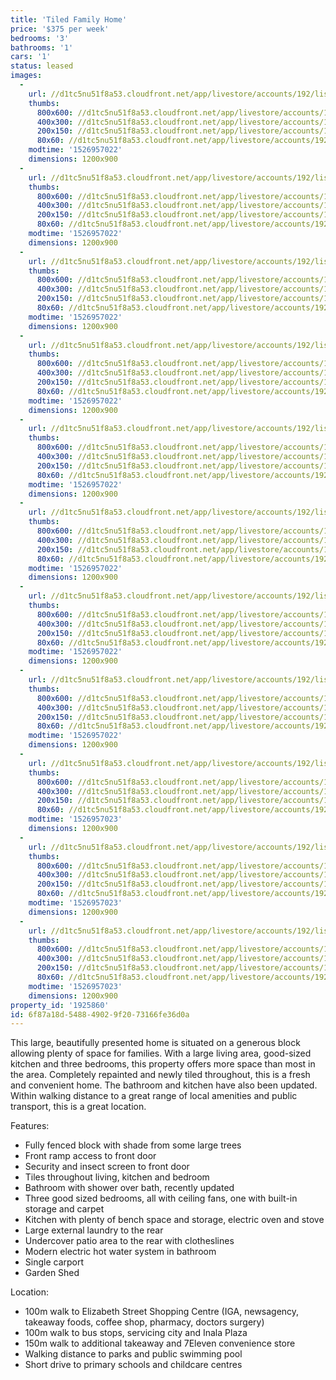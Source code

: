 ```yaml
---
title: 'Tiled Family Home'
price: '$375 per week'
bedrooms: '3'
bathrooms: '1'
cars: '1'
status: leased
images:
  -
    url: //d1tc5nu51f8a53.cloudfront.net/app/livestore/accounts/192/listings/1500132/images/Mitchell-42-Front1-D_9187770618_20180522124320.jpg
    thumbs:
      800x600: //d1tc5nu51f8a53.cloudfront.net/app/livestore/accounts/192/listings/1500132/images/Mitchell-42-Front1-D_9187770618_20180522124320_800x600.jpg
      400x300: //d1tc5nu51f8a53.cloudfront.net/app/livestore/accounts/192/listings/1500132/images/Mitchell-42-Front1-D_9187770618_20180522124320_400x300.jpg
      200x150: //d1tc5nu51f8a53.cloudfront.net/app/livestore/accounts/192/listings/1500132/images/Mitchell-42-Front1-D_9187770618_20180522124320_200x150.jpg
      80x60: //d1tc5nu51f8a53.cloudfront.net/app/livestore/accounts/192/listings/1500132/images/Mitchell-42-Front1-D_9187770618_20180522124320_80x60.jpg
    modtime: '1526957022'
    dimensions: 1200x900
  -
    url: //d1tc5nu51f8a53.cloudfront.net/app/livestore/accounts/192/listings/1500132/images/Mitchell-42-Front2-D_7121787718_20180522124307.jpg
    thumbs:
      800x600: //d1tc5nu51f8a53.cloudfront.net/app/livestore/accounts/192/listings/1500132/images/Mitchell-42-Front2-D_7121787718_20180522124307_800x600.jpg
      400x300: //d1tc5nu51f8a53.cloudfront.net/app/livestore/accounts/192/listings/1500132/images/Mitchell-42-Front2-D_7121787718_20180522124307_400x300.jpg
      200x150: //d1tc5nu51f8a53.cloudfront.net/app/livestore/accounts/192/listings/1500132/images/Mitchell-42-Front2-D_7121787718_20180522124307_200x150.jpg
      80x60: //d1tc5nu51f8a53.cloudfront.net/app/livestore/accounts/192/listings/1500132/images/Mitchell-42-Front2-D_7121787718_20180522124307_80x60.jpg
    modtime: '1526957022'
    dimensions: 1200x900
  -
    url: //d1tc5nu51f8a53.cloudfront.net/app/livestore/accounts/192/listings/1500132/images/Mitchell-42-Kitchen-_6033656977_20180510015915.jpg
    thumbs:
      800x600: //d1tc5nu51f8a53.cloudfront.net/app/livestore/accounts/192/listings/1500132/images/Mitchell-42-Kitchen-_6033656977_20180510015915_800x600.jpg
      400x300: //d1tc5nu51f8a53.cloudfront.net/app/livestore/accounts/192/listings/1500132/images/Mitchell-42-Kitchen-_6033656977_20180510015915_400x300.jpg
      200x150: //d1tc5nu51f8a53.cloudfront.net/app/livestore/accounts/192/listings/1500132/images/Mitchell-42-Kitchen-_6033656977_20180510015915_200x150.jpg
      80x60: //d1tc5nu51f8a53.cloudfront.net/app/livestore/accounts/192/listings/1500132/images/Mitchell-42-Kitchen-_6033656977_20180510015915_80x60.jpg
    modtime: '1526957022'
    dimensions: 1200x900
  -
    url: //d1tc5nu51f8a53.cloudfront.net/app/livestore/accounts/192/listings/1500132/images/Mitchell-42-Living-D_7453900893_20180510015907.jpg
    thumbs:
      800x600: //d1tc5nu51f8a53.cloudfront.net/app/livestore/accounts/192/listings/1500132/images/Mitchell-42-Living-D_7453900893_20180510015907_800x600.jpg
      400x300: //d1tc5nu51f8a53.cloudfront.net/app/livestore/accounts/192/listings/1500132/images/Mitchell-42-Living-D_7453900893_20180510015907_400x300.jpg
      200x150: //d1tc5nu51f8a53.cloudfront.net/app/livestore/accounts/192/listings/1500132/images/Mitchell-42-Living-D_7453900893_20180510015907_200x150.jpg
      80x60: //d1tc5nu51f8a53.cloudfront.net/app/livestore/accounts/192/listings/1500132/images/Mitchell-42-Living-D_7453900893_20180510015907_80x60.jpg
    modtime: '1526957022'
    dimensions: 1200x900
  -
    url: //d1tc5nu51f8a53.cloudfront.net/app/livestore/accounts/192/listings/1500132/images/Mitchell-42-Bed1-Day_8907328866_20180510015906.jpg
    thumbs:
      800x600: //d1tc5nu51f8a53.cloudfront.net/app/livestore/accounts/192/listings/1500132/images/Mitchell-42-Bed1-Day_8907328866_20180510015906_800x600.jpg
      400x300: //d1tc5nu51f8a53.cloudfront.net/app/livestore/accounts/192/listings/1500132/images/Mitchell-42-Bed1-Day_8907328866_20180510015906_400x300.jpg
      200x150: //d1tc5nu51f8a53.cloudfront.net/app/livestore/accounts/192/listings/1500132/images/Mitchell-42-Bed1-Day_8907328866_20180510015906_200x150.jpg
      80x60: //d1tc5nu51f8a53.cloudfront.net/app/livestore/accounts/192/listings/1500132/images/Mitchell-42-Bed1-Day_8907328866_20180510015906_80x60.jpg
    modtime: '1526957022'
    dimensions: 1200x900
  -
    url: //d1tc5nu51f8a53.cloudfront.net/app/livestore/accounts/192/listings/1500132/images/Mitchell-42-Bed2-Day_3082252496_20180510015911.jpg
    thumbs:
      800x600: //d1tc5nu51f8a53.cloudfront.net/app/livestore/accounts/192/listings/1500132/images/Mitchell-42-Bed2-Day_3082252496_20180510015911_800x600.jpg
      400x300: //d1tc5nu51f8a53.cloudfront.net/app/livestore/accounts/192/listings/1500132/images/Mitchell-42-Bed2-Day_3082252496_20180510015911_400x300.jpg
      200x150: //d1tc5nu51f8a53.cloudfront.net/app/livestore/accounts/192/listings/1500132/images/Mitchell-42-Bed2-Day_3082252496_20180510015911_200x150.jpg
      80x60: //d1tc5nu51f8a53.cloudfront.net/app/livestore/accounts/192/listings/1500132/images/Mitchell-42-Bed2-Day_3082252496_20180510015911_80x60.jpg
    modtime: '1526957022'
    dimensions: 1200x900
  -
    url: //d1tc5nu51f8a53.cloudfront.net/app/livestore/accounts/192/listings/1500132/images/Mitchell-42-Bed3-Day_1143828055_20180510015915.jpg
    thumbs:
      800x600: //d1tc5nu51f8a53.cloudfront.net/app/livestore/accounts/192/listings/1500132/images/Mitchell-42-Bed3-Day_1143828055_20180510015915_800x600.jpg
      400x300: //d1tc5nu51f8a53.cloudfront.net/app/livestore/accounts/192/listings/1500132/images/Mitchell-42-Bed3-Day_1143828055_20180510015915_400x300.jpg
      200x150: //d1tc5nu51f8a53.cloudfront.net/app/livestore/accounts/192/listings/1500132/images/Mitchell-42-Bed3-Day_1143828055_20180510015915_200x150.jpg
      80x60: //d1tc5nu51f8a53.cloudfront.net/app/livestore/accounts/192/listings/1500132/images/Mitchell-42-Bed3-Day_1143828055_20180510015915_80x60.jpg
    modtime: '1526957022'
    dimensions: 1200x900
  -
    url: //d1tc5nu51f8a53.cloudfront.net/app/livestore/accounts/192/listings/1500132/images/Mitchell-42-Bathroom_2494130986_20180510015910.jpg
    thumbs:
      800x600: //d1tc5nu51f8a53.cloudfront.net/app/livestore/accounts/192/listings/1500132/images/Mitchell-42-Bathroom_2494130986_20180510015910_800x600.jpg
      400x300: //d1tc5nu51f8a53.cloudfront.net/app/livestore/accounts/192/listings/1500132/images/Mitchell-42-Bathroom_2494130986_20180510015910_400x300.jpg
      200x150: //d1tc5nu51f8a53.cloudfront.net/app/livestore/accounts/192/listings/1500132/images/Mitchell-42-Bathroom_2494130986_20180510015910_200x150.jpg
      80x60: //d1tc5nu51f8a53.cloudfront.net/app/livestore/accounts/192/listings/1500132/images/Mitchell-42-Bathroom_2494130986_20180510015910_80x60.jpg
    modtime: '1526957022'
    dimensions: 1200x900
  -
    url: //d1tc5nu51f8a53.cloudfront.net/app/livestore/accounts/192/listings/1500132/images/Mitchell-42-Patio-Da_3453911473_20180510015918.jpg
    thumbs:
      800x600: //d1tc5nu51f8a53.cloudfront.net/app/livestore/accounts/192/listings/1500132/images/Mitchell-42-Patio-Da_3453911473_20180510015918_800x600.jpg
      400x300: //d1tc5nu51f8a53.cloudfront.net/app/livestore/accounts/192/listings/1500132/images/Mitchell-42-Patio-Da_3453911473_20180510015918_400x300.jpg
      200x150: //d1tc5nu51f8a53.cloudfront.net/app/livestore/accounts/192/listings/1500132/images/Mitchell-42-Patio-Da_3453911473_20180510015918_200x150.jpg
      80x60: //d1tc5nu51f8a53.cloudfront.net/app/livestore/accounts/192/listings/1500132/images/Mitchell-42-Patio-Da_3453911473_20180510015918_80x60.jpg
    modtime: '1526957023'
    dimensions: 1200x900
  -
    url: //d1tc5nu51f8a53.cloudfront.net/app/livestore/accounts/192/listings/1500132/images/Mitchell-42-Back1-Da_5235768904_20180522124318.jpg
    thumbs:
      800x600: //d1tc5nu51f8a53.cloudfront.net/app/livestore/accounts/192/listings/1500132/images/Mitchell-42-Back1-Da_5235768904_20180522124318_800x600.jpg
      400x300: //d1tc5nu51f8a53.cloudfront.net/app/livestore/accounts/192/listings/1500132/images/Mitchell-42-Back1-Da_5235768904_20180522124318_400x300.jpg
      200x150: //d1tc5nu51f8a53.cloudfront.net/app/livestore/accounts/192/listings/1500132/images/Mitchell-42-Back1-Da_5235768904_20180522124318_200x150.jpg
      80x60: //d1tc5nu51f8a53.cloudfront.net/app/livestore/accounts/192/listings/1500132/images/Mitchell-42-Back1-Da_5235768904_20180522124318_80x60.jpg
    modtime: '1526957023'
    dimensions: 1200x900
  -
    url: //d1tc5nu51f8a53.cloudfront.net/app/livestore/accounts/192/listings/1500132/images/Mitchell-42-Back2-Da_3146414186_20180522124311.jpg
    thumbs:
      800x600: //d1tc5nu51f8a53.cloudfront.net/app/livestore/accounts/192/listings/1500132/images/Mitchell-42-Back2-Da_3146414186_20180522124311_800x600.jpg
      400x300: //d1tc5nu51f8a53.cloudfront.net/app/livestore/accounts/192/listings/1500132/images/Mitchell-42-Back2-Da_3146414186_20180522124311_400x300.jpg
      200x150: //d1tc5nu51f8a53.cloudfront.net/app/livestore/accounts/192/listings/1500132/images/Mitchell-42-Back2-Da_3146414186_20180522124311_200x150.jpg
      80x60: //d1tc5nu51f8a53.cloudfront.net/app/livestore/accounts/192/listings/1500132/images/Mitchell-42-Back2-Da_3146414186_20180522124311_80x60.jpg
    modtime: '1526957023'
    dimensions: 1200x900
property_id: '1925860'
id: 6f87a18d-5488-4902-9f20-73166fe36d0a
---
```

This large, beautifully presented home is situated on a generous block allowing plenty of space for families. With a large living area, good-sized kitchen and three bedrooms, this property offers more space than most in the area. Completely repainted and newly tiled throughout, this is a fresh and convenient home. The bathroom and kitchen have also been updated. Within walking distance to a great range of local amenities and public transport, this is a great location.

Features:
*  Fully fenced block with shade from some large trees
*  Front ramp access to front door
*  Security and insect screen to front door
*  Tiles throughout living, kitchen and bedroom
*  Bathroom with shower over bath, recently updated
*  Three good sized bedrooms, all with ceiling fans, one with built-in storage and carpet
*  Kitchen with plenty of bench space and storage, electric oven and stove
*  Large external laundry to the rear 
*  Undercover patio area to the rear with clotheslines
*  Modern electric hot water system in bathroom
*  Single carport
*  Garden Shed

Location:

*  100m walk to Elizabeth Street Shopping Centre (IGA, newsagency, takeaway foods, coffee shop, pharmacy, doctors surgery)
*  100m walk to bus stops, servicing city and Inala Plaza
*  150m walk to additional takeaway and 7Eleven convenience store
*  Walking distance to parks and public swimming pool
*  Short drive to primary schools and childcare centres